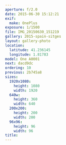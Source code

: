 ```yaml
---
aperture: f/2.0
date: 2015-06-30 15:12:21
exif:
  make: OnePlus
exposure: 1/1500
file: IMG_20150630_151219
gallery: 2015-spain-sitges
layout: gallery-photo
location:
  latitude: 41.236145
  longitude: 1.81783
model: One A0001
next: dacd9dc
ordering: 10
previous: 2b745a8
sizes:
  1920x1080:
    height: 1080
    width: 1920
  640w:
    height: 360
    width: 640
  200x200:
    height: 200
    width: 200
  96x96:
    height: 96
    width: 96
title: 
---
```

